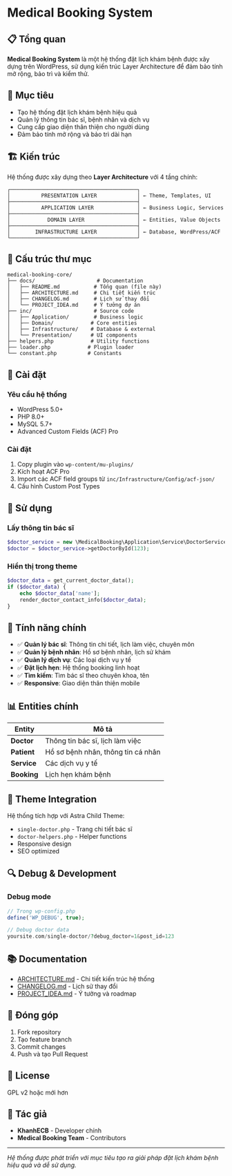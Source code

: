 # Medical Booking System

## 📋 Tổng quan

**Medical Booking System** là một hệ thống đặt lịch khám bệnh được xây dựng trên WordPress, sử dụng kiến trúc Layer Architecture để đảm bảo tính mở rộng, bảo trì và kiểm thử.

## 🎯 Mục tiêu

- Tạo hệ thống đặt lịch khám bệnh hiệu quả
- Quản lý thông tin bác sĩ, bệnh nhân và dịch vụ
- Cung cấp giao diện thân thiện cho người dùng
- Đảm bảo tính mở rộng và bảo trì dài hạn

## 🏗️ Kiến trúc

Hệ thống được xây dựng theo **Layer Architecture** với 4 tầng chính:

```
┌─────────────────────────────────────────┐
│          PRESENTATION LAYER             │ ← Theme, Templates, UI
├─────────────────────────────────────────┤
│          APPLICATION LAYER              │ ← Business Logic, Services
├─────────────────────────────────────────┤
│            DOMAIN LAYER                 │ ← Entities, Value Objects
├─────────────────────────────────────────┤
│        INFRASTRUCTURE LAYER             │ ← Database, WordPress/ACF
└─────────────────────────────────────────┘
```

## 📁 Cấu trúc thư mục

```
medical-booking-core/
├── docs/                    # Documentation
│   ├── README.md           # Tổng quan (file này)
│   ├── ARCHITECTURE.md     # Chi tiết kiến trúc
│   ├── CHANGELOG.md        # Lịch sử thay đổi
│   └── PROJECT_IDEA.md     # Ý tưởng dự án
├── inc/                    # Source code
│   ├── Application/        # Business logic
│   ├── Domain/            # Core entities
│   ├── Infrastructure/    # Database & external
│   └── Presentation/      # UI components
├── helpers.php            # Utility functions
├── loader.php            # Plugin loader
└── constant.php          # Constants
```

## 🚀 Cài đặt

### Yêu cầu hệ thống
- WordPress 5.0+
- PHP 8.0+
- MySQL 5.7+
- Advanced Custom Fields (ACF) Pro

### Cài đặt
1. Copy plugin vào `wp-content/mu-plugins/`
2. Kích hoạt ACF Pro
3. Import các ACF field groups từ `inc/Infrastructure/Config/acf-json/`
4. Cấu hình Custom Post Types

## 📖 Sử dụng

### Lấy thông tin bác sĩ
```php
$doctor_service = new \MedicalBooking\Application\Service\DoctorService();
$doctor = $doctor_service->getDoctorById(123);
```

### Hiển thị trong theme
```php
$doctor_data = get_current_doctor_data();
if ($doctor_data) {
    echo $doctor_data['name'];
    render_doctor_contact_info($doctor_data);
}
```

## 🔧 Tính năng chính

- ✅ **Quản lý bác sĩ**: Thông tin chi tiết, lịch làm việc, chuyên môn
- ✅ **Quản lý bệnh nhân**: Hồ sơ bệnh nhân, lịch sử khám
- ✅ **Quản lý dịch vụ**: Các loại dịch vụ y tế
- ✅ **Đặt lịch hẹn**: Hệ thống booking linh hoạt
- ✅ **Tìm kiếm**: Tìm bác sĩ theo chuyên khoa, tên
- ✅ **Responsive**: Giao diện thân thiện mobile

## 📊 Entities chính

| Entity | Mô tả |
|--------|-------|
| **Doctor** | Thông tin bác sĩ, lịch làm việc |
| **Patient** | Hồ sơ bệnh nhân, thông tin cá nhân |
| **Service** | Các dịch vụ y tế |
| **Booking** | Lịch hẹn khám bệnh |

## 🎨 Theme Integration

Hệ thống tích hợp với Astra Child Theme:
- `single-doctor.php` - Trang chi tiết bác sĩ
- `doctor-helpers.php` - Helper functions
- Responsive design
- SEO optimized

## 🔍 Debug & Development

### Debug mode
```php
// Trong wp-config.php
define('WP_DEBUG', true);

// Debug doctor data
yoursite.com/single-doctor/?debug_doctor=1&post_id=123
```

## 📚 Documentation

- [ARCHITECTURE.md](docs/ARCHITECTURE.md) - Chi tiết kiến trúc hệ thống
- [CHANGELOG.md](docs/CHANGELOG.md) - Lịch sử thay đổi
- [PROJECT_IDEA.md](docs/PROJECT_IDEA.md) - Ý tưởng và roadmap

## 🤝 Đóng góp

1. Fork repository
2. Tạo feature branch
3. Commit changes
4. Push và tạo Pull Request

## 📄 License

GPL v2 hoặc mới hơn

## 👥 Tác giả

- **KhanhECB** - Developer chính
- **Medical Booking Team** - Contributors

---

*Hệ thống được phát triển với mục tiêu tạo ra giải pháp đặt lịch khám bệnh hiệu quả và dễ sử dụng.*
